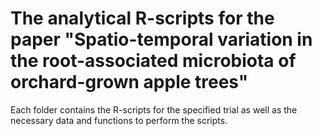 # The analytical R-scripts for the paper "Spatio-temporal variation in the root-associated microbiota of orchard-grown apple trees"

Each folder contains the R-scripts for the specified trial as well as the necessary data and functions to perform the scripts.
